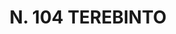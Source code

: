 ---
title: "N. 104 TEREBINTO"
plant-name: "N. 104"
plant-number: "104"
plant-xml: "/assets/xml/plant104.xml"
plant-img1: "/assets/img/plant104_verso.jpg"
plant-img2: "/assets/img/plant104.jpg"
plant-title: "N. 104 TEREBINTO"
plant-taxon-link: "http://www.worldfloraonline.org/taxon/wfo-0000393769"
plant-taxon-content: "[Pistacia Terebinthus L.]"
layout: single-xml
---